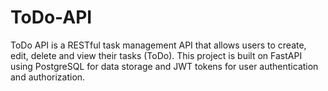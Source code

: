 # ToDo-API
ToDo API is a RESTful task management API that allows users to create, edit, delete and view their tasks (ToDo). This project is built on FastAPI using PostgreSQL for data storage and JWT tokens for user authentication and authorization.
